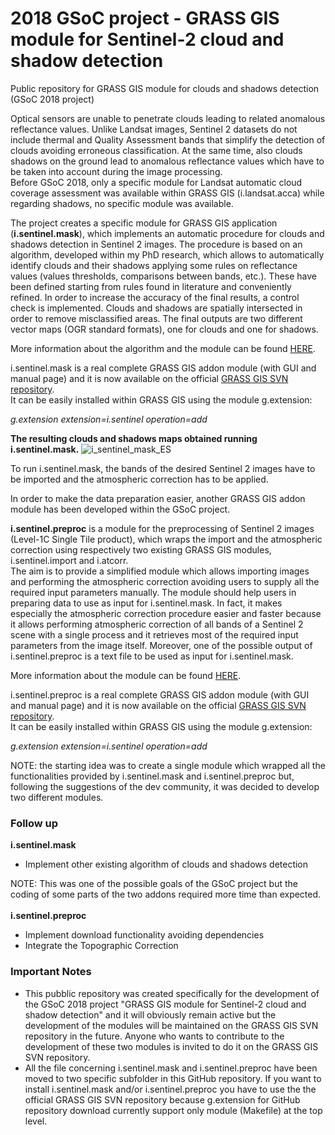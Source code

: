 # 2018 GSoC project - GRASS GIS module for Sentinel-2 cloud and shadow detection
Public repository for GRASS GIS module for clouds and shadows detection (GSoC 2018 project)

Optical sensors are unable to penetrate clouds leading to related anomalous reflectance values. Unlike Landsat images, Sentinel 2 datasets do not include thermal and Quality Assessment bands that simplify the detection of clouds avoiding erroneous classification. At the same time, also clouds shadows on the ground lead to anomalous reflectance values which have to be taken into account during the image processing.<br>
Before GSoC 2018, only a specific module for Landsat automatic cloud coverage assessment was available within GRASS GIS (i.landsat.acca) while regarding shadows, no specific module was available.

The project creates a specific module for GRASS GIS application (<b>i.sentinel.mask</b>), which implements an automatic procedure for clouds and shadows detection in Sentinel 2 images. The procedure is based on an algorithm, developed within my PhD research, which allows to automatically identify clouds and their shadows applying some rules on reflectance values (values thresholds, comparisons between bands, etc.). These have been defined starting from rules found in literature and conveniently refined. In order to increase the accuracy of the final results, a control check is implemented. Clouds and shadows are spatially intersected in order to remove misclassified areas. The final outputs are two different vector maps (OGR standard formats), one for clouds and one for shadows.

More information about the algorithm and the module can be found <a href="https://grass.osgeo.org/grass74/manuals/addons/i.sentinel.mask.html" target="_blank">HERE</a>.

i.sentinel.mask is a real complete GRASS GIS addon module (with GUI and manual page) and it is now available on the official <a href="https://trac.osgeo.org/grass/browser/grass-addons/grass7/imagery/i.sentinel.mask" target="_blank">GRASS GIS SVN repository</a>.<br>
It can be easily installed within GRASS GIS using the module g.extension:

<em>g.extension extension=i.sentinel operation=add</em>

<b>The resulting clouds and shadows maps obtained running i.sentinel.mask.</b>
![i_sentinel_mask_ES](i.sentinel.mask/i_sentinel_mask_ES.png)

To run i.sentinel.mask, the bands of the desired Sentinel 2 images have to be imported and the atmospheric correction has to be applied.

In order to make the data preparation easier, another GRASS GIS addon module has been developed within the GSoC project.

<b>i.sentinel.preproc</b> is a module for the preprocessing of Sentinel 2 images (Level-1C Single Tile product), which wraps the import and the atmospheric correction using respectively two existing GRASS GIS modules, i.sentinel.import and i.atcorr.<br>
The aim is to provide a simplified module which allows importing images and performing the atmospheric correction avoiding users to supply all the required input parameters manually. The module should help users in preparing data to use as input for i.sentinel.mask. In fact, it makes especially the atmospheric correction procedure easier and faster because it allows performing atmospheric correction of all bands of a Sentinel 2 scene with a single process and it retrieves most of the required input parameters from the image itself. Moreover, one of the possible output of i.sentinel.preproc is a text file to be used as input for i.sentinel.mask.

More information about the module can be found <a href="https://grass.osgeo.org/grass74/manuals/addons/i.sentinel.preproc.html" target="_blank">HERE</a>.

i.sentinel.preproc is a real complete GRASS GIS addon module (with GUI and manual page) and it is now available on the official <a href="https://trac.osgeo.org/grass/browser/grass-addons/grass7/imagery/i.sentinel.preproc" target="_blank">GRASS GIS SVN repository</a>.<br>
It can be easily installed within GRASS GIS using the module g.extension:

<em>g.extension extension=i.sentinel operation=add </em>

NOTE: the starting idea was to create a single module which wrapped all the functionalities provided by i.sentinel.mask and i.sentinel.preproc but, following the suggestions of the dev community, it was decided to develop two different modules.

### Follow up
<b> i.sentinel.mask </b>
<ul>
<li> Implement other existing algorithm of clouds and shadows detection
</ul>
NOTE: This was one of the possible goals of the GSoC project but the coding of some parts of the two addons required more time than expected.
<br><br>
<b> i.sentinel.preproc </b>
<ul>
<li> Implement download functionality avoiding dependencies
<li> Integrate the Topographic Correction
</ul>

### Important Notes
<ul>
<li>This pubblic repository was created specifically for the development of the GSoC 2018 project "GRASS GIS module for Sentinel-2 cloud and shadow detection" and it will obviously remain active but the development of the modules will be maintained on the GRASS GIS SVN repository in the future.
Anyone who wants to contribute to the development of these two modules is invited to do it on the GRASS GIS SVN repository.
<li>All the file concerning i.sentinel.mask and i.sentinel.preproc have been moved to two specific subfolder in this GitHub repository.
If you want to install i.sentinel.mask and/or i.sentinel.preproc you have to use the the official GRASS GIS SVN repository because g.extension for GitHub repository download currently support only module (Makefile) at the top level.
</ul>

